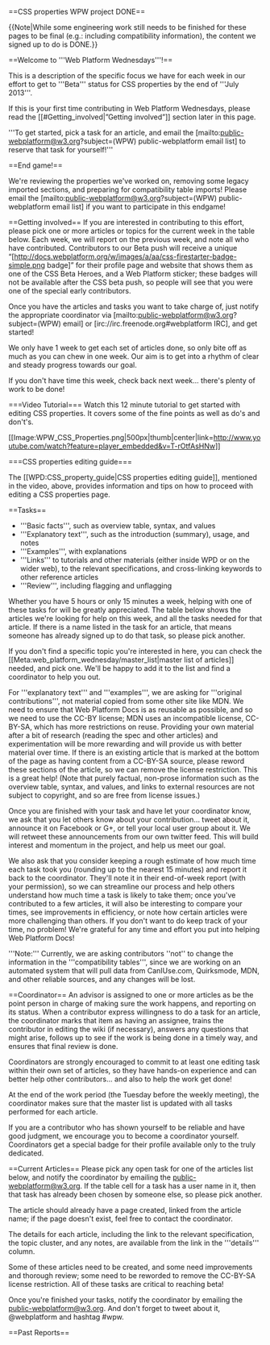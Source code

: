 ==CSS properties WPW project DONE==

{{Note|While some engineering work still needs to be finished for these pages to be final (e.g.: including compatibility information), the content we signed up to do is DONE.}}


==Welcome to '''Web Platform Wednesdays'''!==

This is a description of the specific focus we have for each week in our effort to get to '''Beta''' status for CSS properties by the end of '''July 2013'''.

If this is your first time contributing in Web Platform Wednesdays, please read the [[#Getting_involved|”Getting involved”]] section later in this page.

'''To get started, pick a task for an article, and email the [mailto:public-webplatform@w3.org?subject=(WPW) public-webplatform email list] to reserve that task for yourself!'''

==End game!==

We're reviewing the properties we've worked on, removing some legacy imported sections, and preparing for compatibility table imports! Please email the [mailto:public-webplatform@w3.org?subject=(WPW) public-webplatform email list] if you want to participate in this endgame!

==Getting involved==
If you are interested in contributing to this effort, please pick one or more articles or topics for the current week in the table below. Each week, we will report on the previous week, and note all who have contributed. Contributors to our Beta push will receive a unique “[http://docs.webplatform.org/w/images/a/aa/css-firestarter-badge-simple.png badge]” for their profile page and website that shows them as one of the CSS Beta Heroes, and a Web Platform sticker; these badges will not be available after the CSS beta push, so people will see that you were one of the special early contributors.

Once you have the articles and tasks you want to take charge of, just notify the appropriate coordinator via [mailto:public-webplatform@w3.org?subject=(WPW) email] or [irc://irc.freenode.org#webplatform IRC], and get started! 

We only have 1 week to get each set of articles done, so only bite off as much as you can chew in one week. Our aim is to get into a rhythm of clear and steady progress towards our goal.

If you don't have time this week, check back next week... there's plenty of work to be done!

===Video Tutorial===
Watch this 12 minute tutorial to get started with editing CSS properties. It covers some of the fine points as well as do's and don't's.

[[Image:WPW_CSS_Properties.png|500px|thumb|center|link=http://www.youtube.com/watch?feature=player_embedded&v=T-rOtfAsHNw]]

===CSS properties editing guide===

The [[WPD:CSS_property_guide|CSS properties editing guide]], mentioned in the video, above, provides information and tips on how to proceed with editing a CSS properties page.

==Tasks==
* '''Basic facts''', such as overview table, syntax, and values
* '''Explanatory text''', such as the introduction (summary), usage, and notes
* '''Examples''', with explanations
* '''Links''' to tutorials and other materials (either inside WPD or on the wider web), to the relevant specifications, and cross-linking keywords to other reference articles
* '''Review''', including flagging and unflagging

Whether you have 5 hours or only 15 minutes a week, helping with one of these tasks for will be greatly appreciated. The table below shows the articles we're looking for help on this week, and all the tasks needed for that article. If there is a name listed in the task for an article, that means someone has already signed up to do that task, so please pick another.

If you don't find a specific topic you're interested in here, you can check the [[Meta:web_platform_wednesday/master_list|master list of articles]] needed, and pick one. We'll be happy to add it to the list and find a coordinator to help you out.

For '''explanatory text''' and '''examples''', we are asking for '''original contributions''', not material copied from some other site like MDN.  We need to ensure that Web Platform Docs is as reusable as possible, and so we need to use the CC-BY license; MDN uses an incompatible license, CC-BY-SA, which has more restrictions on reuse. Providing your own material after a bit of research (reading the spec and other articles) and experimentation will be more rewarding and will provide us with better material over time. If there is an existing article that is marked at the bottom of the page as having content from a CC-BY-SA source, please reword these sections of the article, so we can remove the license restriction. This is a great help! (Note that purely factual, non-prose  information such as the overview table, syntax, and values, and links to external resources are not subject to copyright, and so are free from license issues.)

Once you are finished with your task and have let your coordinator know, we ask that you let others know about your contribution... tweet about it, announce it on Facebook or G+, or tell your local user group about it. We will retweet these announcements from our own twitter feed. This will build interest and momentum in the project, and help us meet our goal. 

We also ask that you consider keeping a rough estimate of how much time each task took you (rounding up to the nearest 15 minutes) and report it back to the coordinator. They'll note it in their end-of-week report (with your permission), so we can streamline our process and help others understand how much time a task is likely to take them; once you've contributed to a few articles, it will also be interesting to compare your times, see improvements in efficiency, or note how certain articles were more challenging than others. If you don't want to do keep track of your time, no problem! We're grateful for any time and effort you put into helping Web Platform Docs!

'''Note:''' Currently, we are asking contributors ''not'' to change the information in the '''compatibility tables''', since we are working on an automated system that will pull data from CanIUse.com, Quirksmode, MDN, and other reliable sources, and any changes will be lost.

==Coordinator==
An advisor is assigned to one or more articles as be the point person in charge of making sure the work happens, and reporting on its status. When a contributor express willingness to do a task for an article, the coordinator marks that item as having an assignee, trains the contributor in editing the wiki (if necessary), answers any questions that might arise, follows up to see if the work is being done in a timely way, and ensures that final review is done. 

Coordinators are strongly encouraged to commit to at least one editing task within their own set of articles, so they have hands-on experience and can better help other contributors... and also to help the work get done!

At the end of the work period (the Tuesday before the weekly meeting), the coordinator makes sure that the master list is updated with all tasks performed for each article.

If you are a contributor who has shown yourself to be reliable and have good judgment, we encourage you to become a coordinator yourself. Coordinators get a special badge for their profile available only to the truly dedicated.

==Current Articles==
Please pick any open task for one of the articles list below, and notify the coordinator by emailing the public-webplatform@w3.org. If the table cell for a task has a user name in it, then that task has already been chosen by someone else, so please pick another. 

The article should already have a page created, linked from the article name; if the page doesn't exist, feel free to contact the coordinator.

The details for each article, including the link to the relevant specification, the topic cluster, and any notes, are available from the link in the '''details''' column.

Some of these articles need to be created, and some need improvements and thorough review; some need to be reworded to remove the CC-BY-SA license restriction. All of these tasks are critical to reaching beta!

Once you're finished your tasks, notify the coordinator by emailing the public-webplatform@w3.org. And don't forget to tweet about it, @webplatform and hashtag #wpw.


==Past Reports==

<subpages />
